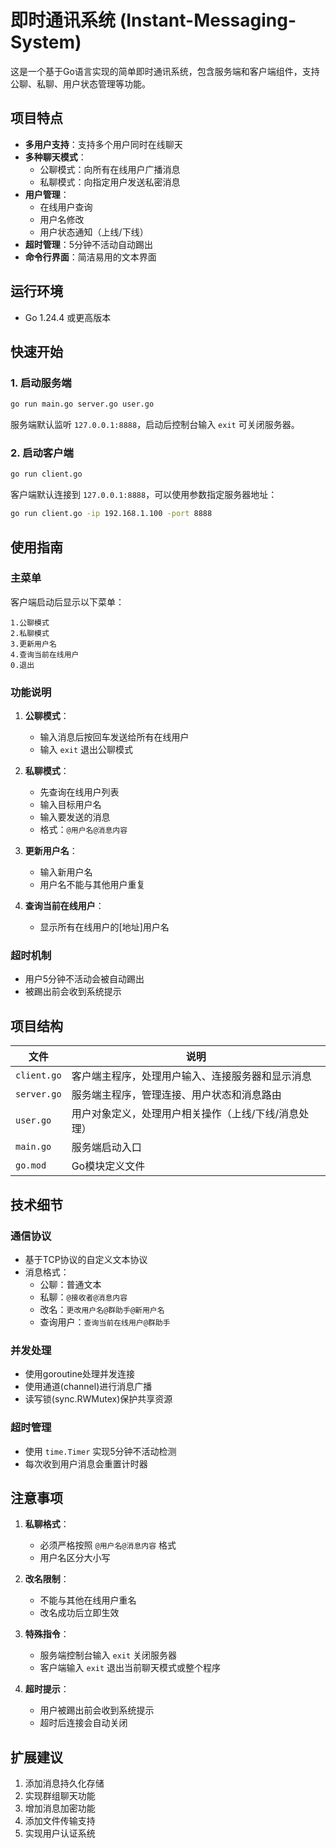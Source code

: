 # 即时通讯系统 (Instant-Messaging-System)

这是一个基于Go语言实现的简单即时通讯系统，包含服务端和客户端组件，支持公聊、私聊、用户状态管理等功能。

## 项目特点

- **多用户支持**：支持多个用户同时在线聊天
- **多种聊天模式**：
  - 公聊模式：向所有在线用户广播消息
  - 私聊模式：向指定用户发送私密消息
- **用户管理**：
  - 在线用户查询
  - 用户名修改
  - 用户状态通知（上线/下线）
- **超时管理**：5分钟不活动自动踢出
- **命令行界面**：简洁易用的文本界面

## 运行环境

- Go 1.24.4 或更高版本

## 快速开始

### 1. 启动服务端

```bash
go run main.go server.go user.go
```

服务端默认监听 `127.0.0.1:8888`，启动后控制台输入 `exit` 可关闭服务器。

### 2. 启动客户端

```bash
go run client.go
```

客户端默认连接到 `127.0.0.1:8888`，可以使用参数指定服务器地址：

```bash
go run client.go -ip 192.168.1.100 -port 8888
```

## 使用指南

### 主菜单

客户端启动后显示以下菜单：

```
1.公聊模式
2.私聊模式
3.更新用户名
4.查询当前在线用户
0.退出
```

### 功能说明

1. **公聊模式**：
   - 输入消息后按回车发送给所有在线用户
   - 输入 `exit` 退出公聊模式

2. **私聊模式**：
   - 先查询在线用户列表
   - 输入目标用户名
   - 输入要发送的消息
   - 格式：`@用户名@消息内容`

3. **更新用户名**：
   - 输入新用户名
   - 用户名不能与其他用户重复

4. **查询当前在线用户**：
   - 显示所有在线用户的[地址]用户名

### 超时机制

- 用户5分钟不活动会被自动踢出
- 被踢出前会收到系统提示

## 项目结构

| 文件        | 说明                                                                 |
|-------------|----------------------------------------------------------------------|
| `client.go` | 客户端主程序，处理用户输入、连接服务器和显示消息                     |
| `server.go` | 服务端主程序，管理连接、用户状态和消息路由                           |
| `user.go`   | 用户对象定义，处理用户相关操作（上线/下线/消息处理）                 |
| `main.go`   | 服务端启动入口                                                       |
| `go.mod`    | Go模块定义文件                                                       |

## 技术细节

### 通信协议
- 基于TCP协议的自定义文本协议
- 消息格式：
  - 公聊：普通文本
  - 私聊：`@接收者@消息内容`
  - 改名：`更改用户名@群助手@新用户名`
  - 查询用户：`查询当前在线用户@群助手`

### 并发处理
- 使用goroutine处理并发连接
- 使用通道(channel)进行消息广播
- 读写锁(sync.RWMutex)保护共享资源

### 超时管理
- 使用 `time.Timer` 实现5分钟不活动检测
- 每次收到用户消息会重置计时器

## 注意事项

1. **私聊格式**：
   - 必须严格按照 `@用户名@消息内容` 格式
   - 用户名区分大小写

2. **改名限制**：
   - 不能与其他在线用户重名
   - 改名成功后立即生效

3. **特殊指令**：
   - 服务端控制台输入 `exit` 关闭服务器
   - 客户端输入 `exit` 退出当前聊天模式或整个程序

4. **超时提示**：
   - 用户被踢出前会收到系统提示
   - 超时后连接会自动关闭

## 扩展建议

1. 添加消息持久化存储
2. 实现群组聊天功能
3. 增加消息加密功能
4. 添加文件传输支持
5. 实现用户认证系统